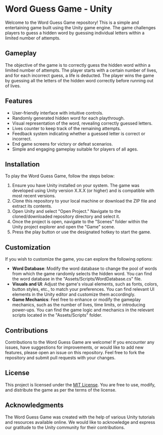 # Word Guess Game - Unity

Welcome to the Word Guess Game repository! This is a simple and entertaining game built using the Unity game engine. The game challenges players to guess a hidden word by guessing individual letters within a limited number of attempts.

## Gameplay

The objective of the game is to correctly guess the hidden word within a limited number of attempts. The player starts with a certain number of lives, and for each incorrect guess, a life is deducted. The player wins the game by guessing all the letters of the hidden word correctly before running out of lives.

## Features

- User-friendly interface with intuitive controls.
- Randomly generated hidden word for each playthrough.
- Visual representation of the word, revealing correctly guessed letters.
- Lives counter to keep track of the remaining attempts.
- Feedback system indicating whether a guessed letter is correct or incorrect.
- End game screens for victory or defeat scenarios.
- Simple and engaging gameplay suitable for players of all ages.

## Installation

To play the Word Guess Game, follow the steps below:

1. Ensure you have Unity installed on your system. The game was developed using Unity version X.X.X (or higher) and is compatible with most recent versions.
2. Clone this repository to your local machine or download the ZIP file and extract its contents.
3. Open Unity and select "Open Project." Navigate to the cloned/downloaded repository directory and select it.
4. Once the project is open, navigate to the "Scenes" folder within the Unity project explorer and open the "Game" scene.
5. Press the play button or use the designated hotkey to start the game.

## Customization

If you wish to customize the game, you can explore the following options:

- **Word Database**: Modify the word database to change the pool of words from which the game randomly selects the hidden word. You can find the word database in the "Assets/Scripts/WordDatabase.cs" file.
- **Visuals and UI**: Adjust the game's visual elements, such as fonts, colors, button styles, etc., to match your preferences. You can find relevant UI elements in the Unity editor and customize them accordingly.
- **Game Mechanics**: Feel free to enhance or modify the gameplay mechanics, such as the number of lives, time limits, or introducing power-ups. You can find the game logic and mechanics in the relevant scripts located in the "Assets/Scripts" folder.

## Contributions

Contributions to the Word Guess Game are welcome! If you encounter any issues, have suggestions for improvements, or would like to add new features, please open an issue on this repository. Feel free to fork the repository and submit pull requests with your changes.

## License

This project is licensed under the [MIT License](LICENSE). You are free to use, modify, and distribute the game as per the terms of the license.

## Acknowledgments

The Word Guess Game was created with the help of various Unity tutorials and resources available online. We would like to acknowledge and express our gratitude to the Unity community for their contributions.
